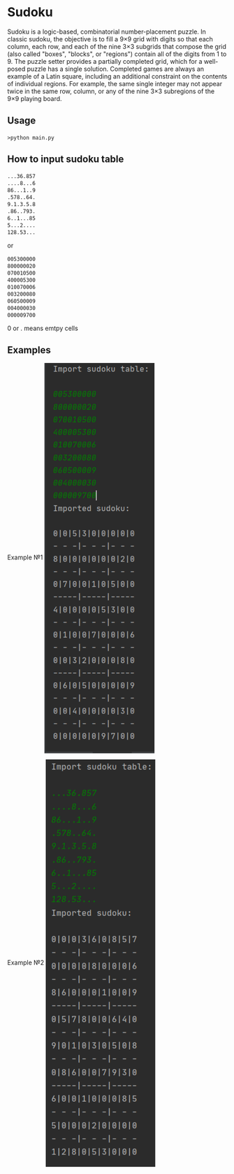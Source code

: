 # Sudoku
Sudoku is a logic-based, combinatorial number-placement puzzle. In classic sudoku, the objective is to fill a 9×9 grid with digits so that each column, each row, and each of the nine 3×3 subgrids that compose the grid (also called "boxes", "blocks", or "regions") contain all of the digits from 1 to 9. The puzzle setter provides a partially completed grid, which for a well-posed puzzle has a single solution. Completed games are always an example of a Latin square, including an additional constraint on the contents of individual regions. For example, the same single integer may not appear twice in the same row, column, or any of the nine 3×3 subregions of the 9×9 playing board.
## Usage
```
>python main.py
```
## How to input sudoku table
```
...36.857
....8...6
86...1..9
.578..64.
9.1.3.5.8
.86..793.
6..1...85
5...2....
128.53...
```
or
```
005300000
800000020
070010500
400005300
010070006
003200080
060500009
004000030
000009700
```
0 or . means emtpy cells
## Examples
Example №1
<img align="center" src="https://github.com/Bazarovinc/Sudoku/blob/master/imagies/example_1.jpg" width="50%" heihg="50%"/>

Example №2
<img align="center" src="https://github.com/Bazarovinc/Sudoku/blob/master/imagies/example_2.jpg" width="50%" heihg="50%"/>
